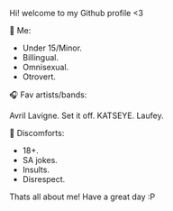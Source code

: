 Hi! welcome to my Github profile <3

📍 Me:
- Under 15/Minor.
- Billingual.
- Omnisexual.
- Otrovert.

 🎧 Fav artists/bands:
  
  Avril Lavigne.
  Set it off.
  KATSEYE.
  Laufey.

 🔗 Discomforts: 
 - 18+.
 - SA jokes.
 - Insults.
 - Disrespect.

Thats all about me! Have a great day :P
